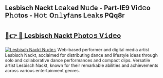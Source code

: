 ## Lesbisch Nackt L𝚎a𝚔ed N𝚞𝚍e - Part-IE9 Vi𝚍𝚎o P𝚑𝚘tos - H𝚘𝚝 O𝚗𝚕yf𝚊ns L𝚎a𝚔s PQq8r

# <h2><a href="http://kf76ew.oniu.top/?m=Lesbisch+Nackt">🔗👉 🔴 Lesbisch Nackt P𝚑ot𝚘𝚜 V𝚒d𝚎o</a></h2>

[![Lesbisch Nackt Nu𝚍e𝚜](https://i.imgur.com/0qMVB7G.gif)](http://kf76ew.oniu.top/?m=Lesbisch+Nackt)
Web-based performer and digital media artist Lesbisch Nackt, acclaimed for distributing dance and lifestyle ideas through solo and collaborative dance performances and compact clips. Versatile artist Lesbisch Nackt, known for their remarkable abilities and achievements across various entertainment genres.  
